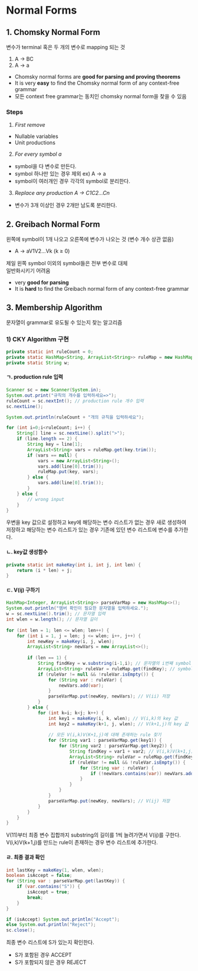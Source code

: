 # Normal Forms

## 1. Chomsky Normal Form
변수가 terminal 혹은 두 개의 변수로 mapping 되는 것
1. A → BC
2. A → a
- Chomsky normal forms are **good for parsing and proving theorems**
- It is very **easy** to find the Chomsky normal form of any context-free grammar
- 모든 context free grammar는 동치인 chomsky normal form을 찾을 수 있음

### Steps
1. *First remove*
  - Nullable variables
  - Unit productions
2. *For every symbol a*
  - symbol을 다 변수로 만든다.
  - symbol 하나만 있는 경우 제외 ex) A → a
  - symbol이 여러개인 경우 각각의 symbol로 분리한다.
3. *Replace any production A → C1C2...Cn*
  - 변수가 3개 이상인 경우 2개만 남도록 분리한다.

## 2. Greibach Normal Form
왼쪽에 symbol이 1개 나오고 오른쪽에 변수가 나오는 것 (변수 개수 상관 없음)
- A → aV1V2...Vk (k ≥ 0)

제일 왼쪽 symbol 이외의 symbol들은 전부 변수로 대체  
일반화시키기 어려움

- very **good for parsing**
- It is **hard** to find the Greibach normal form of any context-free grammar

## 3. Membership Algorithm
문자열이 grammar로 유도될 수 있는지 찾는 알고리즘

### 1) CKY Algorithm 구현
```java
private static int ruleCount = 0;
private static HashMap<String, ArrayList<String>> ruleMap = new HashMap<>();
private static String w;	
```

#### ㄱ. production rule 입력
```java
Scanner sc = new Scanner(System.in);
System.out.print("규칙의 개수를 입력하세요=>");
ruleCount = sc.nextInt(); // production rule 개수 입력
sc.nextLine();

System.out.println(ruleCount + "개의 규칙을 입력하세요");

for (int i=0;i<ruleCount; i++) {
	String[] line = sc.nextLine().split(">");
	if (line.length == 2) {
		String key = line[1];
		ArrayList<String> vars = ruleMap.get(key.trim());
		if (vars == null) {
			vars = new ArrayList<String>();
			vars.add(line[0].trim());
			ruleMap.put(key, vars);
		} else {
			vars.add(line[0].trim());
		}
	} else {
		// wrong input
	}
}
```
우변을 key 값으로 설정하고 key에 해당하는 변수 리스트가 없는 경우 새로 생성하여 저장하고 해당하는 변수 리스트가 있는 경우 기존에 있던 변수 리스트에 변수를 추가한다.

#### ㄴ. key값 생성함수
```java
private static int makeKey(int i, int j, int len) {
	return (i * len) + j;
}
```

#### ㄷ. V(ij) 구하기
```java
HashMap<Integer, ArrayList<String>> parseVarMap = new HashMap<>();
System.out.println("멤버 확인이 필요한 문자열을 입력하세요.");
w = sc.nextLine().trim(); // 문자열 입력
int wlen = w.length(); // 문자열 길이
		
for (int len = 1; len <= wlen; len++) {
	for (int i = 1, j = len; j <= wlen; i++, j++) {
		int newKey = makeKey(i, j, wlen);
		ArrayList<String> newVars = new ArrayList<>();
		
		if (len == 1) {
			String findKey = w.substring(i-1,i); // 문자열의 i번째 symbol
			ArrayList<String> ruleVar = ruleMap.get(findKey); // symbol을 만들 수 있는 변수 집합
			if (ruleVar != null && !ruleVar.isEmpty()) {
				for (String var : ruleVar) {
					newVars.add(var);
				}
				parseVarMap.put(newKey, newVars); // V(ii) 저장
			}
		} else {
			for (int k=i; k<j; k++) {
				int key1 = makeKey(i, k, wlen); // V(i,k)의 key 값
				int key2 = makeKey(k+1, j, wlen); // V(k+1,j)의 key 값
				
				// 모든 V(i,k)V(K+1,j)에 대해 존재하는 rule 찾기
				for (String var1 : parseVarMap.get(key1)) {
					for (String var2 : parseVarMap.get(key2)) {
						String findKey = var1 + var2; // V(i,k)V(k+1,j)
						ArrayList<String> ruleVar = ruleMap.get(findKey);
						if (ruleVar != null && !ruleVar.isEmpty()) {
							for (String var : ruleVar) {
								if (!newVars.contains(var)) newVars.add(var);
							}
						}
					}
				}
				parseVarMap.put(newKey, newVars); // V(ij) 저장
			}
		}
	}
}
```
V(11)부터 최종 변수 집합까지 substring의 길이를 1씩 늘려가면서 V(ij)를 구한다.  
V(i,k)V(k+1,j)를 만드는 rule이 존재하는 경우 변수 리스트에 추가한다.  

#### ㄹ. 최종 결과 확인
```java
int lastKey = makeKey(1, wlen, wlen);
boolean isAccept = false;
for (String var : parseVarMap.get(lastKey)) {
	if (var.contains("S")) {
		isAccept = true;
		break;
	}
}

if (isAccept) System.out.println("Accept");
else System.out.println("Reject");
sc.close();
```
최종 변수 리스트에 S가 있는지 확인한다.  
- S가 포함된 경우 ACCEPT
- S가 포함되지 않은 경우 REJECT
